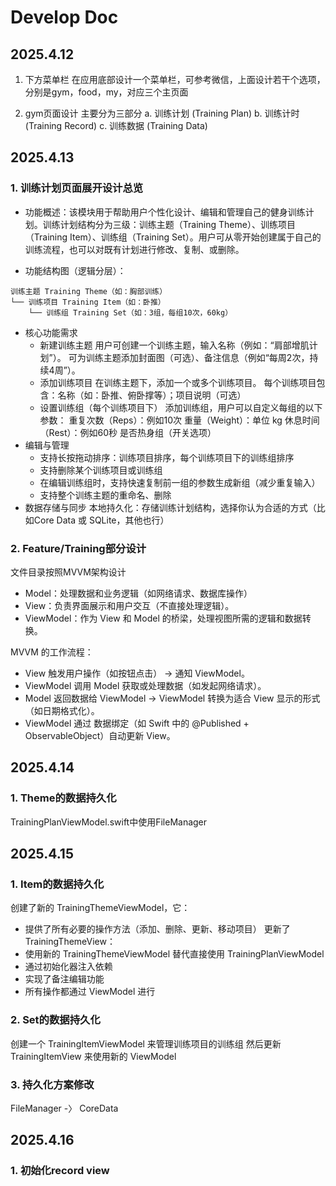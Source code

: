 # Develop Doc
## 2025.4.12
1. 下方菜单栏
   在应用底部设计一个菜单栏，可参考微信，上面设计若干个选项，分别是gym，food，my，对应三个主页面

2. gym页面设计
   主要分为三部分
   a. 训练计划 (Training Plan)
   b. 训练计时 (Training Record)
   c. 训练数据 (Training Data)

## 2025.4.13
### 1. 训练计划页面展开设计总览
- 功能概述：该模块用于帮助用户个性化设计、编辑和管理自己的健身训练计划。训练计划结构分为三级：训练主题（Training Theme）、训练项目（Training Item）、训练组（Training Set）。用户可从零开始创建属于自己的训练流程，也可以对既有计划进行修改、复制、或删除。

- 功能结构图（逻辑分层）：
```
训练主题 Training Theme（如：胸部训练）
└── 训练项目 Training Item（如：卧推）
    └── 训练组 Training Set（如：3组，每组10次，60kg）
```
- 核心功能需求
   - 新建训练主题
   用户可创建一个训练主题，输入名称（例如：“肩部增肌计划”）。
  可为训练主题添加封面图（可选）、备注信息（例如“每周2次，持续4周”）。
   - 添加训练项目
  在训练主题下，添加一个或多个训练项目。
  每个训练项目包含：名称（如：卧推、俯卧撑等）；项目说明（可选）
  - 设置训练组（每个训练项目下）
	添加训练组，用户可以自定义每组的以下参数：
	重复次数（Reps）：例如10次
	重量（Weight）：单位 kg
	休息时间（Rest）：例如60秒
	是否热身组（开关选项）
- 编辑与管理
	- 支持长按拖动排序：训练项目排序，每个训练项目下的训练组排序
	- 支持删除某个训练项目或训练组
	- 在编辑训练组时，支持快速复制前一组的参数生成新组（减少重复输入）
	- 支持整个训练主题的重命名、删除
- 数据存储与同步
	本地持久化：存储训练计划结构，选择你认为合适的方式（比如Core Data 或 SQLite，其他也行）

### 2. Feature/Training部分设计
文件目录按照MVVM架构设计
- Model：处理数据和业务逻辑（如网络请求、数据库操作）
- View：负责界面展示和用户交互（不直接处理逻辑）。
- ViewModel：作为 View 和 Model 的桥梁，处理视图所需的逻辑和数据转换。

MVVM 的工作流程：
- View 触发用户操作（如按钮点击） → 通知 ViewModel。
- ViewModel 调用 Model 获取或处理数据（如发起网络请求）。
- Model 返回数据给 ViewModel → ViewModel 转换为适合 View 显示的形式（如日期格式化）。
- ViewModel 通过 数据绑定（如 Swift 中的 @Published + ObservableObject）自动更新 View。

## 2025.4.14
### 1. Theme的数据持久化
TrainingPlanViewModel.swift中使用FileManager

## 2025.4.15
### 1. Item的数据持久化
创建了新的 TrainingThemeViewModel，它：
- 提供了所有必要的操作方法（添加、删除、更新、移动项目）
更新了 TrainingThemeView：
- 使用新的 TrainingThemeViewModel 替代直接使用 TrainingPlanViewModel
- 通过初始化器注入依赖
- 实现了备注编辑功能
- 所有操作都通过 ViewModel 进行

### 2. Set的数据持久化
创建一个 TrainingItemViewModel 来管理训练项目的训练组
然后更新 TrainingItemView 来使用新的 ViewModel

### 3. 持久化方案修改
FileManager -〉 CoreData

## 2025.4.16
### 1. 初始化record view
